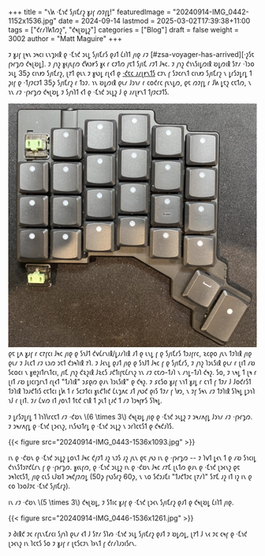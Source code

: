 +++
title = "𐑯𐑿 ·𐑗𐑪𐑒 𐑕𐑢𐑦𐑗𐑩𐑟 𐑣𐑨𐑝 𐑼𐑲𐑝𐑛!"
featuredImage = "20240914-IMG_0442-1152x1536.jpg"
date = 2024-09-14
lastmod = 2025-03-02T17:39:38+11:00
tags = ["𐑒𐑩𐑥𐑐𐑿𐑑𐑼𐑟", "𐑒𐑰𐑚𐑹𐑛𐑟"]
categories = ["Blog"]
draft = false
weight = 3002
author = "Matt Maguire"
+++

𐑲 𐑣𐑨𐑝 𐑚𐑰𐑯 𐑮𐑰𐑤𐑦 𐑧𐑯𐑡𐑶𐑦𐑙 𐑞 ·𐑗𐑪𐑒 𐑮𐑧𐑛 𐑕𐑢𐑦𐑗𐑩𐑕 𐑞𐑨𐑑 𐑖𐑦𐑐𐑑 𐑢𐑦𐑞 𐑥𐑲 [#zsa-voyager-has-arrived][·𐑟𐑕𐑱 𐑝𐑶𐑩𐑡𐑼 𐑒𐑰𐑚𐑹𐑛]. 𐑲 𐑢𐑪𐑟 𐑣𐑬𐑢𐑧𐑝𐑼 𐑒𐑿𐑮𐑾𐑕 𐑣𐑬 𐑩 𐑤𐑲𐑑𐑼 𐑢𐑱𐑑 𐑕𐑢𐑦𐑗 𐑥𐑲𐑑 𐑓𐑰𐑤. 𐑲 𐑢𐑪𐑟 𐑒𐑪𐑯𐑕𐑦𐑛𐑼𐑦𐑙 𐑹𐑛𐑼𐑦𐑙 𐑕𐑳𐑥 ·𐑐𐑮𐑴 𐑮𐑧𐑛 35𐑜 𐑤𐑦𐑯𐑽 𐑕𐑢𐑦𐑗𐑩𐑟, 𐑚𐑳𐑑 𐑞𐑧𐑯 𐑲 𐑣𐑻𐑛 𐑩𐑚𐑬𐑑 𐑞 [·𐑒𐑱𐑤 𐑨𐑥𐑚𐑾𐑯𐑑𐑕](https://keebd.com/products/ambients-silent-linear-twilight-choc-switches)
𐑤𐑲𐑯 𐑝 𐑕𐑲𐑤𐑩𐑯𐑑 𐑤𐑦𐑯𐑽 𐑕𐑢𐑦𐑗𐑩𐑟 𐑯 𐑛𐑩𐑕𐑲𐑛𐑩𐑛 𐑑 𐑜𐑦𐑝 𐑞 ·𐑑𐑢𐑲𐑤𐑲𐑑 35𐑜 𐑕𐑢𐑦𐑗𐑩𐑟 𐑩 𐑑𐑮𐑲. 𐑪𐑯 𐑹𐑛𐑼𐑦𐑙 𐑞𐑧𐑥 𐑓𐑮𐑪𐑥 𐑩 𐑤𐑴𐑒𐑩𐑤 𐑝𐑧𐑯𐑛𐑼, 𐑞𐑱 𐑼𐑲𐑝𐑛 𐑩 𐑓𐑿 𐑛𐑱𐑟 𐑤𐑱𐑑𐑼, 𐑯 𐑪𐑯 𐑥𐑲 ·𐑝𐑶𐑩𐑡𐑼 𐑒𐑰𐑚𐑹𐑛 𐑲 𐑕𐑢𐑪𐑐𐑑 𐑬𐑑 𐑞 ·𐑗𐑪𐑒 𐑮𐑧𐑛𐑟 𐑓 𐑞 𐑨𐑥𐑚𐑾𐑯𐑑 𐑑𐑢𐑲𐑤𐑲𐑑𐑕.

![](20240914-IMG_0445-1536x1503.jpg)
𐑞𐑱 𐑛𐑵 𐑣𐑨𐑝 𐑩 𐑤𐑳𐑝𐑤𐑦 𐑓𐑰𐑤 𐑢𐑦𐑞 𐑞 𐑕𐑪𐑓𐑑 𐑒𐑫𐑖𐑩𐑯𐑦𐑙/𐑛𐑨𐑥𐑐𐑦𐑙 𐑨𐑑 𐑞 𐑧𐑯𐑛 𐑝 𐑞 𐑕𐑢𐑦𐑗𐑩𐑕 𐑑𐑮𐑨𐑝𐑩𐑤, 𐑷𐑤𐑞𐑴 𐑢𐑧𐑯 𐑑𐑲𐑐𐑦𐑙 𐑢𐑦𐑞 𐑞𐑧𐑥 𐑲 𐑓𐑧𐑤𐑑 𐑥𐑲 𐑧𐑮𐑼 𐑮𐑱𐑑 𐑒𐑮𐑰𐑐𐑦𐑙 𐑳𐑐. 𐑲 𐑓𐑬𐑯𐑛 𐑞𐑨𐑑 𐑢𐑦𐑞 𐑞 𐑕𐑪𐑓𐑑 𐑓𐑰𐑤 𐑝 𐑞 𐑕𐑢𐑦𐑗𐑩𐑕, 𐑲 𐑢𐑪𐑟 𐑐𐑮𐑧𐑕𐑦𐑙 𐑞𐑧𐑥 𐑩 𐑚𐑦𐑑 𐑥𐑹 𐑕𐑤𐑴𐑤𐑦 𐑯 𐑣e𐑟𐑦𐑑𐑩𐑯𐑑𐑤𐑦, 𐑢𐑦𐑗 𐑢𐑪𐑟 𐑒𐑷𐑟𐑦𐑙 𐑓𐑷𐑤𐑕 𐑨𐑒𐑑𐑦𐑝𐑱𐑖𐑩𐑯𐑟 𐑪𐑯 𐑥𐑲 𐑤𐑱𐑼-𐑑𐑨𐑐 𐑯 𐑥𐑪𐑛-𐑑𐑨𐑐 𐑒𐑰𐑟. 𐑕𐑴, 𐑲 𐑯𐑰𐑛 𐑑 𐑚𐑰 𐑩 𐑚𐑦𐑑 𐑥𐑹 𐑛𐑦𐑤𐑦𐑡𐑩𐑯𐑑 𐑩𐑚𐑬𐑑 "𐑑𐑨𐑐𐑦𐑙" 𐑮𐑭𐑞𐑼 𐑞𐑨𐑯 𐑐𐑮𐑧𐑕𐑦𐑙" 𐑞 𐑒𐑰𐑟. 𐑲 𐑭𐑤𐑕𐑴 𐑣𐑨𐑝 𐑯𐑪𐑑 𐑣𐑨𐑛 𐑩 𐑤𐑪𐑑 𐑝 𐑑𐑲𐑥 𐑓 𐑓𐑴𐑒𐑩𐑕𐑑 𐑑𐑲𐑐𐑦𐑙 𐑐𐑮𐑨𐑒𐑑𐑦𐑕 𐑤𐑱𐑑𐑤𐑦 𐑛𐑿 𐑑 𐑩 𐑕𐑤𐑲𐑑𐑤𐑦 𐑣𐑧𐑒𐑑𐑦𐑒 𐑖𐑧𐑡𐑵𐑤 𐑨𐑑 𐑢𐑻𐑒 𐑞𐑦𐑕 𐑑𐑲𐑥 𐑝 𐑘𐑽, 𐑯 𐑲𐑝 𐑕𐑰𐑯 𐑥𐑲 𐑑𐑲𐑐𐑦𐑙 𐑕𐑐𐑰𐑛 𐑛𐑮𐑪𐑐 𐑪𐑓 𐑩 𐑚𐑦𐑑. 𐑲𐑥 𐑖𐑫𐑼 𐑦𐑑 𐑢𐑴𐑯𐑑 𐑑𐑱𐑒 𐑤𐑪𐑙 𐑑 𐑜𐑧𐑑 𐑚𐑨𐑒 𐑑 𐑥𐑲 𐑐𐑮𐑰𐑝𐑾𐑕 𐑕𐑐𐑰𐑛.

𐑲 𐑛𐑩𐑕𐑲𐑛𐑩𐑛 𐑑 𐑐𐑪𐑐𐑘𐑩𐑤𐑱𐑑 𐑥𐑲 ·𐑒𐑹𐑯 \\(6 \times 3\\) 𐑒𐑰𐑚𐑹𐑛 𐑢𐑦𐑞 𐑞 ·𐑗𐑪𐑒 𐑮𐑧𐑛𐑟 𐑲 𐑮𐑰𐑥𐑵𐑝𐑛 𐑓𐑮𐑪𐑥 𐑥𐑲 ·𐑝𐑶𐑩𐑡𐑼. 𐑲 𐑮𐑰𐑥𐑵𐑝𐑛 𐑞 ·𐑗𐑪𐑒 𐑚𐑮𐑬𐑯𐑟, 𐑦𐑯𐑕𐑻𐑑𐑩𐑛 𐑞 ·𐑗𐑪𐑒 𐑮𐑧𐑛𐑟 𐑯 𐑮𐑩𐑐𐑤𐑱𐑕𐑑 𐑞 𐑒𐑰𐑒𐑨𐑐𐑕.

{{< figure src="20240914-IMG_0443-1536x1093.jpg" >}}

𐑦𐑯 𐑞 ·𐑒𐑹𐑯 𐑞 ·𐑗𐑪𐑒 𐑮𐑧𐑛𐑟 𐑛𐑴𐑯𐑑 𐑓𐑰𐑤 𐑒𐑢𐑲𐑑 𐑨𐑟 𐑯𐑲𐑕 𐑨𐑟 𐑢𐑧𐑯 𐑞𐑱 𐑢𐑻 𐑦𐑯 𐑞 ·𐑝𐑶𐑩𐑡𐑼 -- 𐑲 𐑐𐑫𐑑 𐑛𐑬𐑯 𐑑 𐑞 𐑥𐑹 𐑕𐑪𐑤𐑦𐑛 𐑒𐑪𐑯𐑕𐑑𐑮𐑳𐑒𐑖𐑩𐑯 𐑝 𐑞 ·𐑝𐑶𐑩𐑡𐑼. 𐑣𐑬𐑧𐑝𐑼, 𐑞 ·𐑗𐑪𐑒 𐑮𐑧𐑛𐑟 𐑦𐑯 𐑞 ·𐑒𐑹𐑯 𐑓𐑰𐑤 𐑥𐑳𐑗 𐑚𐑧𐑑𐑼 𐑞𐑨𐑯 𐑞 ·𐑗𐑪𐑒 𐑚𐑮𐑬𐑯𐑟 𐑞𐑱 𐑮𐑰𐑐𐑤𐑱𐑕𐑑, 𐑢𐑦𐑞 𐑤𐑧𐑕 𐑧𐑓𐑹𐑑 𐑮𐑰𐑒𐑢𐑲𐑼𐑛 (50𐑜 𐑝𐑻𐑕𐑩𐑟 60𐑜, 𐑯 𐑯𐑴 𐑕𐑒𐑮𐑨𐑗𐑦 "𐑑𐑨𐑒𐑑𐑲𐑤 𐑚𐑳𐑥𐑐" 𐑕𐑳𐑗 𐑨𐑟 𐑦𐑑 𐑦𐑟 𐑦𐑯 𐑞 𐑤𐑴 𐑐𐑮𐑴𐑓𐑲𐑤 ·𐑗𐑪𐑒 𐑕𐑢𐑦𐑗𐑩𐑟).

𐑦𐑯 𐑥𐑲 ·𐑒𐑹𐑯 \\(5 \times 3\\) 𐑒𐑰𐑚𐑹𐑛, 𐑲 𐑕𐑑𐑦𐑤 𐑣𐑨𐑝 𐑞 ·𐑗𐑪𐑒 𐑚𐑮𐑬𐑯 𐑕𐑢𐑦𐑗𐑩𐑟 𐑞𐑨𐑑 𐑞 𐑒𐑰𐑚𐑹𐑛 𐑖𐑦𐑐𐑑 𐑢𐑦𐑞.

{{< figure src="20240914-IMG_0446-1536x1261.jpg" >}}

𐑲 𐑔𐑦𐑙𐑒 𐑲𐑤 𐑩𐑝𐑧𐑯𐑗𐑩𐑤𐑦 𐑕𐑢𐑪𐑐 𐑞𐑧𐑥 𐑬𐑑 𐑓 𐑕𐑳𐑥 𐑕𐑐𐑺 ·𐑗𐑪𐑒 𐑮𐑧𐑛 𐑕𐑢𐑦𐑗𐑩𐑟 𐑞𐑨𐑑 𐑲 𐑹𐑛𐑼𐑛, 𐑚𐑳𐑑 𐑓 𐑯𐑬 𐑲𐑤 𐑤𐑰𐑝 𐑞 ·𐑗𐑪𐑒 𐑚𐑮𐑬𐑯𐑟 𐑦𐑯 𐑐𐑤𐑱𐑕 𐑕𐑴 𐑲 𐑣𐑨𐑝 𐑩 𐑚𐑱𐑕𐑤𐑲𐑯 𐑐𐑶𐑯𐑑 𐑝 𐑒𐑩𐑥𐑐𐑨𐑮𐑦𐑕𐑩𐑯.
